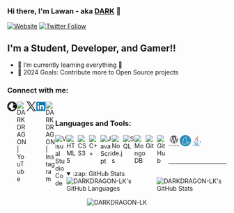 ### Hi there, I'm Lawan - aka [DARK][website] 👋 

[![Website](https://img.shields.io/website?label=LawanChaamindu.live&style=for-the-badge&url=https%3A%2F%2Fcodestackr.com)](https://lawanchaamindu.live)
[![Twitter Follow](https://img.shields.io/twitter/follow/LawaanChaamindu?color=1DA1F2&logo=twitter&style=for-the-badge)](https://twitter.com/intent/follow?original_referer=https%3A%2F%2Fgithub.com%2FDARKDRAGON-LK&screen_name=chaamindu)

## I'm a Student, Developer, and Gamer!!

- 🌱 I’m currently learning everything 🤣
- 🥅 2024 Goals: Contribute more to Open Source projects


### Connect with me:

[<img align="left" alt="DARKDRAGON.com" width="22px" src="https://raw.githubusercontent.com/iconic/open-iconic/master/svg/globe.svg" />][website]
[<img align="left" alt="DARKDRAGON | YouTube" width="22px" src="https://cdn.jsdelivr.net/npm/simple-icons@v3/icons/youtube.svg" />][youtube]
[<img align="left" alt="DARKDRAGON | Twitter" width="22px" src="https://github.com/devicons/devicon/blob/master/icons/twitter/twitter-original.svg" />][twitter]
[<img align="left" alt="DARKDRAGON | LinkedIn" width="22px" src="https://github.com/devicons/devicon/blob/master/icons/linkedin/linkedin-original.svg" />][linkedin]
[<img align="left" alt="DARKDRAGON | Instagram" width="22px" src="https://raw.githubusercontent.com/rahuldkjain/github-profile-readme-generator/master/src/images/icons/Social/instagram.svg" />][instagram]

<br />

### Languages and Tools:

<img align="left" alt="Visual Studio Code" width="26px" src="https://cdn.jsdelivr.net/gh/devicons/devicon/icons/visualstudio/visualstudio-plain.svg" />
<img align="left" alt="HTML5" width="26px" src="https://cdn.jsdelivr.net/gh/devicons/devicon/icons/html5/html5-original.svg" />
<img align="left" alt="CSS3" width="26px" src="https://cdn.jsdelivr.net/gh/devicons/devicon/icons/css3/css3-original.svg" />
<img align="left" alt="C++" width="26px" src="https://cdn.jsdelivr.net/gh/devicons/devicon/icons/cplusplus/cplusplus-plain.svg" />
<img align="left" alt="JavaScript" width="26px" src="https://cdn.jsdelivr.net/gh/devicons/devicon/icons/javascript/javascript-original.svg" />
<img align="left" alt="Node.js" width="26px" src="https://cdn.jsdelivr.net/gh/devicons/devicon/icons/nodejs/nodejs-original.svg" />
<img align="left" alt="SQL" width="26px" src="https://cdn.jsdelivr.net/gh/devicons/devicon/icons/mysql/mysql-original.svg" />
<img align="left" alt="MongoDB" width="26px" src="https://cdn.jsdelivr.net/gh/devicons/devicon/icons/mongodb/mongodb-original.svg" />
<img align="left" alt="Git" width="26px" src="https://cdn.jsdelivr.net/gh/devicons/devicon/icons/git/git-original.svg" />
<img align="left" alt="GitHub" width="26px" src="https://cdn.jsdelivr.net/gh/devicons/devicon/icons/github/github-original.svg" />
<img align="left" alt="WordPress" width="26px" src="https://github.com/devicons/devicon/blob/v2.15.1/icons/wordpress/wordpress-original.svg" />
<img align="left" alt="Yarn" width="26px" src="https://github.com/devicons/devicon/blob/v2.15.1/icons/yarn/yarn-original.svg" />
<img align="left" alt="Java" width="26px" src="https://github.com/devicons/devicon/blob/v2.15.1/icons/java/java-original.svg" />

<br />
<br />

 <br />
   
---


<details open>
  <summary>:zap: GitHub Stats</summary>

 <div style="display: flex; gap: 20px;">
  <img alt="DARKDRAGON-LK's GitHub Languages" src="https://github-readme-stats.vercel.app/api/top-langs/?username=DARKDRAGON-LK&layout=compact&show_icons=true&hide_border=true&theme=github_dark" />
  <img alt="DARKDRAGON-LK's GitHub Stats" src="https://github-readme-stats.vercel.app/api?username=DARKDRAGON-LK&show_icons=true&hide_border=true&theme=github_dark" />
</div>


  <div align="center">
    <p><img align="center" src="https://github-readme-streak-stats.herokuapp.com/?user=DARKDRAGON-LK&" alt="DARKDRAGON-LK" /></p>
  </div>
</details>

[website]: https://lawanchaamindu.live
[twitter]: https://twitter.com/chaamindu
[youtube]: https://youtube.com/DARK
[instagram]: https://instagram.com/DARKDRAGON
[linkedin]: https://linkedin.com/in/DARKDRAGON
